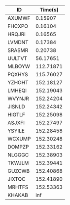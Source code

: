 |ID|Time(s)|
|-|-|
|AXUMWF|0.15907|
|FHCXPO|0.16104|
|HRQJRI|0.16565|
|LVMDNT|0.17384|
|SRASMR|0.20738|
|UULTVT|56.17651|
|MLBOYW|112.71871|
|PQXHYS|115.76027|
|YZHOHT|152.18127|
|LMHEQI|152.19043|
|WVYNJR|152.24204|
|JISNLD|152.24342|
|HIGTLF|152.25098|
|ASJXFI|152.27497|
|YSYILE|152.28458|
|WCXUMP|152.30248|
|DOMPZP|152.33162|
|NLGGGC|152.38903|
|TKWJLM|152.39441|
|GUZCWB|152.40868|
|JIXTQC|152.41890|
|MRHTFS|152.53363|
|KHAKAB|inf|
